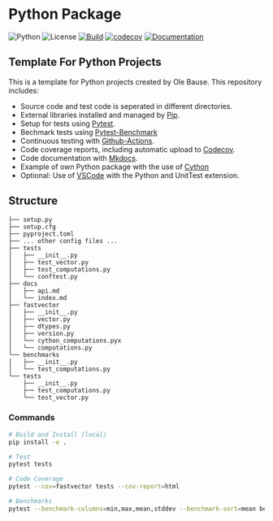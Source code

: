 # Python Package

![Python](https://img.shields.io/badge/python-3.7+-blue)
![License](https://camo.githubusercontent.com/890acbdcb87868b382af9a4b1fac507b9659d9bf/68747470733a2f2f696d672e736869656c64732e696f2f62616467652f6c6963656e73652d4d49542d626c75652e737667)
[![Build](https://github.com/franneck94/Python-Project-Template/workflows/ci-test/badge.svg)](https://github.com/franneck94/Python-Project-Template/actions?query=workflow%3Aci-test)
[![codecov](https://codecov.io/gh/franneck94/python-project-template/branch/master/graph/badge.svg)](https://codecov.io/gh/franneck94/python-project-template)
[![Documentation](https://img.shields.io/badge/ref-Documentation-blue)](https://franneck94.github.io/Python-Project-Template/)

## Template For Python Projects

This is a template for Python projects created by Ole Bause. This repository includes:

- Source code and test code is seperated in different directories.
- External libraries installed and managed by [Pip](https://pypi.org/project/pip/).
- Setup for tests using [Pytest](https://docs.pytest.org/en/stable/).
- Bechmark tests using [Pytest-Benchmark](https://github.com/ionelmc/pytest-benchmark)
- Continuous testing with [Github-Actions](https://github.com/features/actions/).
- Code coverage reports, including automatic upload to [Codecov](https://codecov.io).
- Code documentation with [Mkdocs](https://www.mkdocs.org/).
- Example of own Python package with the use of [Cython](https://cython.org/)
- Optional: Use of [VSCode](https://code.visualstudio.com/) with the Python and UnitTest extension.

## Structure

``` text
├── setup.py
├── setup.cfg
├── pyproject.toml
├── ... other config files ...
├── tests
│   ├── __init__.py
│   ├── test_vector.py
│   ├── test_computations.py
│   └── conftest.py
├── docs
│   ├── api.md
│   └── index.md
├── fastvector
│   ├── __init__.py
│   ├── vector.py
│   ├── dtypes.py
│   ├── version.py
│   └── cython_computations.pyx
│   └── computations.py
└── benchmarks
│   ├── __init__.py
│   └── test_computations.py
└── tests
    ├── __init__.py
    ├── test_computations.py
    └── test_vector.py
```

### Commands

```bash
# Build and Install (local)
pip install -e .
```

```bash
# Test
pytest tests
```

```bash
# Code Coverage
pytest --cov=fastvector tests --cov-report=html
```

```bash
# Benchmarks
pytest --benchmark-columns=min,max,mean,stddev --benchmark-sort=mean benchmarks
```
